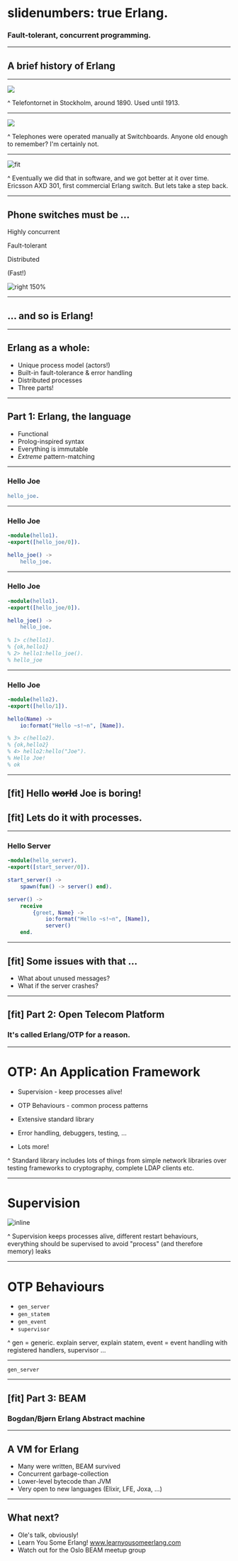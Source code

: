 slidenumbers: true
Erlang.
======

### Fault-tolerant, concurrent programming.

---

## A brief history of Erlang

---

![](https://www.ericsson.com/thinkingahead/the-networked-society-blog/wp-content/uploads/2014/09/bfW5FSr.jpg)


^ Telefontornet in Stockholm, around 1890. Used until 1913. 

---

![](https://3.bp.blogspot.com/-UF7W9yTUO2g/VBqw-1HNTzI/AAAAAAAAPeg/KvsMbNSAcII/s1600/6835942484_1531372d8f_b.jpg)

^ Telephones were operated manually at Switchboards. Anyone old enough to remember? I'm certainly not. 

---

![fit](https://russcam.github.io/fsharp-akka-talk/images/ericsson-301-AXD.png)

^ Eventually we did that in software, and we got better at it over time. Ericsson AXD 301, first commercial Erlang switch. But lets take a step back.

---

## Phone switches must be ...

Highly concurrent

Fault-tolerant

Distributed

(Fast!)

![right 150%](http://learnyousomeerlang.com/static/img/erlang-the-movie.png)

---

## ... and so is Erlang!

---

## Erlang as a whole:

- Unique process model (actors!)
- Built-in fault-tolerance & error handling
- Distributed processes
- Three parts!

---

## Part 1: Erlang, the language

- Functional
- Prolog-inspired syntax
- Everything is immutable
- *Extreme* pattern-matching

---
### Hello Joe

```erlang
hello_joe.
```

---
### Hello Joe

```erlang
-module(hello1).
-export([hello_joe/0]).

hello_joe() ->
    hello_joe.
```

---
### Hello Joe

```erlang
-module(hello1).
-export([hello_joe/0]).

hello_joe() ->
    hello_joe.
    
% 1> c(hello1).
% {ok,hello1}
% 2> hello1:hello_joe().
% hello_joe
```

---
### Hello Joe

```erlang
-module(hello2).
-export([hello/1]).

hello(Name) ->
    io:format("Hello ~s!~n", [Name]).

% 3> c(hello2).
% {ok,hello2}
% 4> hello2:hello("Joe").
% Hello Joe!
% ok
```

---

## [fit] Hello ~~world~~ Joe is boring!
## [fit] Lets do it with processes.

---
### Hello Server

```erlang
-module(hello_server).
-export([start_server/0]).

start_server() ->
    spawn(fun() -> server() end).

server() ->
    receive
        {greet, Name} ->
            io:format("Hello ~s!~n", [Name]),
            server()
    end.
```

---

## [fit] Some issues with that ...

- What about unused messages?
- What if the server crashes?

---

## [fit] Part 2: Open Telecom Platform

### **It's called Erlang/OTP for a reason.**

---

# OTP: An Application Framework

- Supervision - keep processes alive!

- OTP Behaviours - common process patterns

- Extensive standard library

- Error handling, debuggers, testing, ...

- Lots more!

^ Standard library includes lots of things from simple network libraries over testing frameworks to cryptography, complete LDAP clients etc.

---

# Supervision

![inline](http://erlang.org/doc/design_principles/sup6.gif)

^ Supervision keeps processes alive, different restart behaviours, everything should be supervised to avoid "process" (and therefore memory) leaks

---

# OTP Behaviours

* `gen_server`
* `gen_statem` 
* `gen_event`
* `supervisor`

^ gen = generic. explain server, explain statem, event = event handling with registered handlers, supervisor ...

---

`gen_server`

---

## [fit] Part 3: BEAM

### Bogdan/Bjørn Erlang Abstract machine

---

## A VM for Erlang

* Many were written, BEAM survived
* Concurrent garbage-collection
* Lower-level bytecode than JVM
* Very open to new languages
  (Elixir, LFE, Joxa, ...)

---

## What next?

* Ole's talk, obviously!
* Learn You Some Erlang!
  www.learnyousomeerlang.com
* Watch out for the Oslo BEAM meetup group

